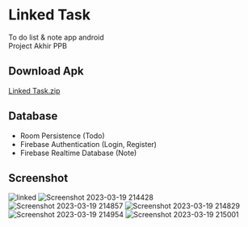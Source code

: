 # Linked Task
To do list &amp; note app android <br>
Project Akhir PPB <br>

## Download Apk
[Linked Task.zip](https://github.com/SamuelAndrey/Linked-Task-Android-App/files/10300394/Linked.Task.zip)


## Database
- Room Persistence (Todo) <br>
- Firebase Authentication (Login, Register) <br>
- Firebase Realtime Database (Note) <br>

## Screenshot
![linked](https://user-images.githubusercontent.com/96031557/227985577-4638dec7-57cc-42b4-bd5c-00e9a0950b26.png)
![Screenshot 2023-03-19 214428](https://user-images.githubusercontent.com/96031557/226184157-67f86dbd-d41f-47e1-a857-884637513102.png)
![Screenshot 2023-03-19 214857](https://user-images.githubusercontent.com/96031557/226184162-cb8b02a8-a27c-4a16-8e1d-df1080ab431b.png)
![Screenshot 2023-03-19 214829](https://user-images.githubusercontent.com/96031557/226184170-6dc19b80-e415-41ec-94f8-eac7e4f133b2.png)
![Screenshot 2023-03-19 214954](https://user-images.githubusercontent.com/96031557/226184177-6edb7384-9bcf-458c-9d37-f678cbfc16f7.png)
![Screenshot 2023-03-19 215001](https://user-images.githubusercontent.com/96031557/226184181-4325df67-8d6c-4f1d-802f-560545c75650.png)
